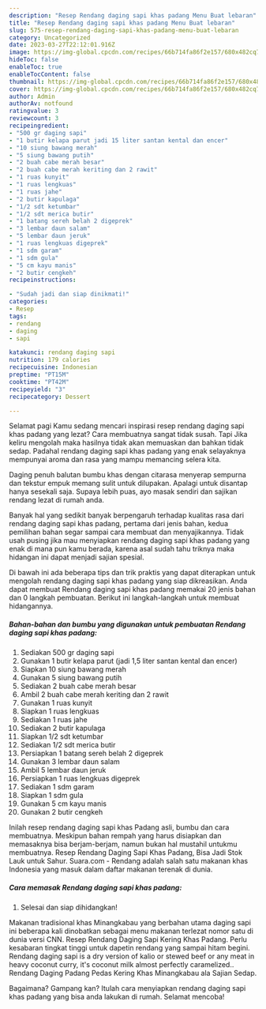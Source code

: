 ```yaml
---
description: "Resep Rendang daging sapi khas padang Menu Buat lebaran"
title: "Resep Rendang daging sapi khas padang Menu Buat lebaran"
slug: 575-resep-rendang-daging-sapi-khas-padang-menu-buat-lebaran
category: Uncategorized
date: 2023-03-27T22:12:01.916Z
image: https://img-global.cpcdn.com/recipes/66b714fa86f2e157/680x482cq70/rendang-daging-sapi-khas-padang-foto-resep-utama.jpg
hideToc: false
enableToc: true
enableTocContent: false
thumbnail: https://img-global.cpcdn.com/recipes/66b714fa86f2e157/680x482cq70/rendang-daging-sapi-khas-padang-foto-resep-utama.jpg
cover: https://img-global.cpcdn.com/recipes/66b714fa86f2e157/680x482cq70/rendang-daging-sapi-khas-padang-foto-resep-utama.jpg
author: Admin
authorAv: notfound
ratingvalue: 3
reviewcount: 3
recipeingredient:
- "500 gr daging sapi"
- "1 butir kelapa parut jadi 15 liter santan kental dan encer"
- "10 siung bawang merah"
- "5 siung bawang putih"
- "2 buah cabe merah besar"
- "2 buah cabe merah keriting dan 2 rawit"
- "1 ruas kunyit"
- "1 ruas lengkuas"
- "1 ruas jahe"
- "2 butir kapulaga"
- "1/2 sdt ketumbar"
- "1/2 sdt merica butir"
- "1 batang sereh belah 2 digeprek"
- "3 lembar daun salam"
- "5 lembar daun jeruk"
- "1 ruas lengkuas digeprek"
- "1 sdm garam"
- "1 sdm gula"
- "5 cm kayu manis"
- "2 butir cengkeh"
recipeinstructions:

- "Sudah jadi dan siap dinikmati!"
categories:
- Resep
tags:
- rendang
- daging
- sapi

katakunci: rendang daging sapi 
nutrition: 179 calories
recipecuisine: Indonesian
preptime: "PT15M"
cooktime: "PT42M"
recipeyield: "3"
recipecategory: Dessert

---
```



Selamat pagi Kamu sedang mencari inspirasi resep rendang daging sapi khas padang yang lezat? Cara membuatnya sangat tidak susah. Tapi Jika keliru mengolah maka hasilnya tidak akan memuaskan dan bahkan tidak sedap. Padahal rendang daging sapi khas padang yang enak selayaknya mempunyai aroma dan rasa yang mampu memancing selera kita.


Daging penuh balutan bumbu khas dengan citarasa menyerap sempurna dan tekstur empuk memang sulit untuk dilupakan. Apalagi untuk disantap hanya sesekali saja. Supaya lebih puas, ayo masak sendiri dan sajikan rendang lezat di rumah anda.

Banyak hal yang sedikit banyak berpengaruh terhadap kualitas rasa dari rendang daging sapi khas padang, pertama dari jenis bahan, kedua pemilihan bahan segar sampai cara membuat dan menyajikannya. Tidak usah pusing jika mau menyiapkan rendang daging sapi khas padang yang enak di mana pun kamu berada, karena asal sudah tahu triknya maka hidangan ini dapat menjadi sajian spesial.


Di bawah ini ada beberapa tips dan trik praktis yang dapat diterapkan untuk mengolah rendang daging sapi khas padang yang siap dikreasikan. Anda dapat membuat Rendang daging sapi khas padang memakai 20 jenis bahan dan 0 langkah pembuatan. Berikut ini langkah-langkah untuk membuat hidangannya.

<!--inarticleads1-->

##### Bahan-bahan dan bumbu yang digunakan untuk pembuatan Rendang daging sapi khas padang:

1. Sediakan 500 gr daging sapi
1. Gunakan 1 butir kelapa parut (jadi 1,5 liter santan kental dan encer)
1. Siapkan 10 siung bawang merah
1. Gunakan 5 siung bawang putih
1. Sediakan 2 buah cabe merah besar
1. Ambil 2 buah cabe merah keriting dan 2 rawit
1. Gunakan 1 ruas kunyit
1. Siapkan 1 ruas lengkuas
1. Sediakan 1 ruas jahe
1. Sediakan 2 butir kapulaga
1. Siapkan 1/2 sdt ketumbar
1. Sediakan 1/2 sdt merica butir
1. Persiapkan 1 batang sereh belah 2 digeprek
1. Gunakan 3 lembar daun salam
1. Ambil 5 lembar daun jeruk
1. Persiapkan 1 ruas lengkuas digeprek
1. Sediakan 1 sdm garam
1. Siapkan 1 sdm gula
1. Gunakan 5 cm kayu manis
1. Gunakan 2 butir cengkeh


Inilah resep rendang daging sapi khas Padang asli, bumbu dan cara membuatnya. Meskipun bahan rempah yang harus disiapkan dan memasaknya bisa berjam-berjam, namun bukan hal mustahil untukmu membuatnya. Resep Rendang Daging Sapi Khas Padang, Bisa Jadi Stok Lauk untuk Sahur. Suara.com - Rendang adalah salah satu makanan khas Indonesia yang masuk dalam daftar makanan terenak di dunia. 

<!--inarticleads2-->

##### Cara memasak Rendang daging sapi khas padang:


1. Selesai dan siap dihidangkan!

Makanan tradisional khas Minangkabau yang berbahan utama daging sapi ini beberapa kali dinobatkan sebagai menu makanan terlezat nomor satu di dunia versi CNN. Resep Rendang Daging Sapi Kering Khas Padang. Perlu kesabaran tingkat tinggi untuk dapetin rendang yang sampai hitam begini. Rendang daging sapi is a dry version of kalio or stewed beef or any meat in heavy coconut curry, it&#39;s coconut milk almost perfectly caramelized.. Rendang Daging Padang Pedas Kering Khas Minangkabau ala Sajian Sedap. 

Bagaimana? Gampang kan? Itulah cara menyiapkan rendang daging sapi khas padang yang bisa anda lakukan di rumah. Selamat mencoba!
